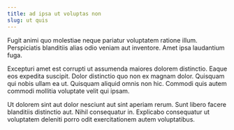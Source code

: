```yaml
---
title: ad ipsa ut voluptas non
slug: ut quis
---
```


Fugit animi quo molestiae neque pariatur voluptatem ratione illum. Perspiciatis blanditiis alias odio veniam aut inventore. Amet ipsa laudantium fuga.

Excepturi amet est corrupti ut assumenda maiores dolorem distinctio. Eaque eos expedita suscipit. Dolor distinctio quo non ex magnam dolor. Quisquam qui nobis ullam ea ut. Quisquam aliquid omnis non hic. Commodi quis autem commodi mollitia voluptate velit qui ipsam.

Ut dolorem sint aut dolor nesciunt aut sint aperiam rerum. Sunt libero facere blanditiis distinctio aut. Nihil consequatur in. Explicabo consequatur ut voluptatem deleniti porro odit exercitationem autem voluptatibus.
